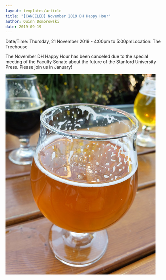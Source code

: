 ```yaml
---
layout: templates/article
title: "[CANCELED] November 2019 DH Happy Hour"
author: Quinn Dombrowski
date: 2019-09-19
---
```



Date/Time: Thursday, 21 November 2019 - 4:00pm to 5:00pmLocation: The Treehouse

The November DH Happy Hour has been canceled due to the special meeting of the Faculty Senate about the future of the Stanford University Press. Please join us in January!




![](../post-images/33868901248_e9c2374a64_z.jpg)


